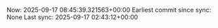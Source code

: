 Now: 2025-09-17 08:45:39.321563+00:00 Earliest commit since sync: None Last sync: 2025-09-17 02:43:12+00:00
